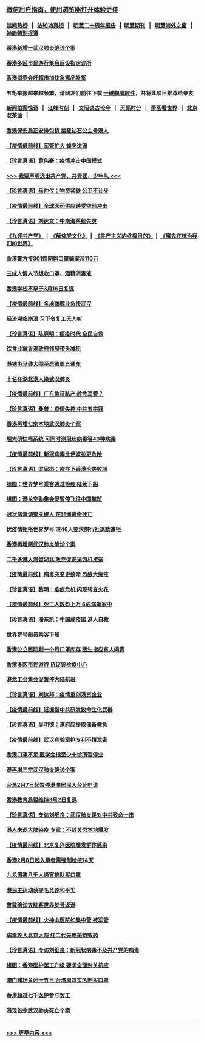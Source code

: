 ### [微信用户指南，使用浏览器打开体验更佳](https://github.com/gfw-breaker/banned-news1/blob/master/indexes/wechat-guide.md?t=0)
#### [禁闻热榜](热点新闻.md?t=0)  &nbsp;&nbsp;|&nbsp;&nbsp; [法轮功真相](https://github.com/gfw-breaker/truth/blob/master/README.md?t=0) &nbsp;&nbsp;|&nbsp;&nbsp; [明慧二十周年报告](https://github.com/gfw-breaker/mh-reports/blob/master/README.md?t=0) &nbsp;&nbsp;|&nbsp;&nbsp;[明慧期刊](https://github.com/gfw-breaker/mh-qikan) &nbsp;&nbsp;|&nbsp;&nbsp; [明慧海外之窗](https://github.com/gfw-breaker/mh-news/blob/master/README.md?t=0) &nbsp;&nbsp;|&nbsp;&nbsp; [神韵特别报道](https://github.com/gfw-breaker/mh-news/blob/master/shenyun.md?t=0)
#### [香港新增一武汉肺炎确诊个案](../pages/nsc415/n11874044.md?t=02171311) 
#### [香港多区市民游行集会反设指定诊所](../pages/nsc415/n11874017.md?t=02171311) 
#### [香港消委会吁超市加快急需品补货](../pages/nsc415/n11874003.md?t=02171311) 
#### 五毛举报越来越频繁，请网友们前往下载 [一键翻墙软件](https://github.com/gfw-breaker/ssr-accounts)，并将此项目推荐给亲友
#### [新闻拍案惊奇](https://github.com/gfw-breaker/banned-news1/blob/master/pages/link4.md) &nbsp;&nbsp;|&nbsp;&nbsp; [江峰时刻](https://github.com/gfw-breaker/banned-news1/blob/master/pages/link4.md) &nbsp;&nbsp;|&nbsp;&nbsp; [文昭谈古论今](https://github.com/gfw-breaker/banned-news1/blob/master/pages/link4.md) &nbsp;&nbsp;|&nbsp;&nbsp; [天亮时分](https://github.com/gfw-breaker/banned-news1/blob/master/pages/link4.md) &nbsp;&nbsp;|&nbsp;&nbsp; [萧茗看世界](https://github.com/gfw-breaker/banned-news1/blob/master/pages/link4.md) &nbsp;&nbsp;|&nbsp;&nbsp; [北京老茶馆](https://github.com/gfw-breaker/banned-news1/blob/master/pages/link4.md) &nbsp;&nbsp;|&nbsp;&nbsp; 
#### [香港保安局正安排包机 接载钻石公主号港人](../pages/nsc415/n11873932.md?t=02171311) 
#### [【疫情最前线】军管扩大 蝗灾进逼](../pages/nsc415/n11873780.md?t=02171311) 
#### [【珍言真语】黄伟豪：疫情冲击中国模式](../pages/nsc415/n11873482.md?t=02171311) 
#### [>>> 我要声明退出共产党、共青团、少年队 <<<](https://github.com/begood0513/goodnews/blob/master/quit/letter.md) 
#### [【珍言真语】马仲仪：物资紧缺 公卫不让步](../pages/nsc415/n11872315.md?t=02171311) 
#### [【疫情最前线】全球医药供应链受空前冲击](../pages/nsc415/n11869614.md?t=02171311) 
#### [【珍言真语】刘达文：中南海系统失灵](../pages/nsc415/n11869465.md?t=02171311) 
#### [《九评共产党》](https://github.com/begood0513/9ping.md/blob/master/README.md) &nbsp;|&nbsp; [《解体党文化》](../../../../jtdwh.md/blob/master/README.md)  &nbsp;|&nbsp; [《共产主义的终极目的》](../../../../gczydzjmd.md/blob/master/README.md) &nbsp;|&nbsp; [《魔鬼在统治我们的世界》](../../../../mgztzwmdsj.md/blob/master/README.md) 
#### [香港警方接301宗网购口罩骗案涉110万](../pages/nsc415/n11867572.md?t=02171311) 
#### [三成人情人节想收口罩、酒精消毒液](../pages/nsc415/n11867523.md?t=02171311) 
#### [香港学校不早于3月16日复课](../pages/nsc415/n11867498.md?t=02171311) 
#### [【疫情最前线】多地殡葬业急援武汉](../pages/nsc415/n11866914.md?t=02171311) 
#### [经济濒临崩溃 习下令复工无人听](../pages/nsc415/n11867269.md?t=02171311) 
#### [【珍言真语】陈竟明：瘟疫时代 全民自救](../pages/nsc415/n11866765.md?t=02171311) 
#### [饮食业冀香港政府领展带头减租](../pages/nsc415/n11864876.md?t=02171311) 
#### [港铁屯马线大围至启德周五通车](../pages/nsc415/n11864842.md?t=02171311) 
#### [十名在湖北港人染武汉肺炎](../pages/nsc415/n11864807.md?t=02171311) 
#### [【疫情最前线】广东急征私产 趁危军管？](../pages/nsc415/n11864205.md?t=02171311) 
#### [【珍言真语】桑普：疫情失控 中共五宗罪](../pages/nsc415/n11864157.md?t=02171311) 
#### [香港再增七宗本地武汉肺炎个案](../pages/nsc415/n11862405.md?t=02171311) 
#### [理大研快筛系统 可同时测冠状病毒等40种病毒](../pages/nsc415/n11862376.md?t=02171311) 
#### [【疫情最前线】新冠病毒比伊波拉更危险](../pages/nsc415/n11862199.md?t=02171311) 
#### [【珍言真语】梁家杰：疫症下香港沦失败城](../pages/nsc415/n11861588.md?t=02171311) 
#### [组图：世界梦号乘客通过检疫 陆续下船](../pages/nsc415/n11858302.md?t=02171311) 
#### [组图：港龙空勤集会促暂停飞往中国航班](../pages/nsc415/n11858190.md?t=02171311) 
#### [冠状病毒调查关键人 在非洲离奇死亡](../pages/nsc415/n11859798.md?t=02171311) 
#### [忧疫情拒搭世界梦号 港46人要求旅行社退款遭拒](../pages/nsc415/n11859849.md?t=02171311) 
#### [香港再增两武汉肺炎确诊个案](../pages/nsc415/n11859833.md?t=02171311) 
#### [二千多港人滞留湖北 政党促安排包机接送](../pages/nsc415/n11859831.md?t=02171311) 
#### [【疫情最前线】病毒突变更致命 恐酿大瘟疫](../pages/nsc415/n11859604.md?t=02171311) 
#### [【珍言真语】黎明：疫症危机 闪现转变火花](../pages/nsc415/n11859199.md?t=02171311) 
#### [【疫情最前线】死亡人数恐上万 6成病逝家中](../pages/nsc415/n11856687.md?t=02171311) 
#### [【珍言真语】潘东凯：中国成疫国 港人自救](../pages/nsc415/n11856962.md?t=02171311) 
#### [世界梦号船员乘客下船](../pages/nsc415/n11856883.md?t=02171311) 
#### [香港公立医院剩一个月口罩库存 医生指应有人问责](../pages/nsc415/n11856875.md?t=02171311) 
#### [香港多区市民游行 抗议设检疫中心](../pages/nsc415/n11856866.md?t=02171311) 
#### [港龙工会集会促暂停大陆航班](../pages/nsc415/n11856840.md?t=02171311) 
#### [【珍言真语】刘达邦：疫情重创港资企业](../pages/nsc415/n11854274.md?t=02171311) 
#### [【疫情最前线】证据指中共研发致命生化武器](../pages/nsc415/n11853087.md?t=02171311) 
#### [【珍言真语】吴明德：港府应提取储备救急](../pages/nsc415/n11852734.md?t=02171311) 
#### [【疫情最前线】武汉实验室抢专利不慎泄密](../pages/nsc415/n11850310.md?t=02171311) 
#### [香港口罩不足 医学会指至少十诊所暂停业](../pages/nsc415/n11850301.md?t=02171311) 
#### [港再增三宗武汉肺炎确诊个案](../pages/nsc415/n11850328.md?t=02171311) 
#### [台湾2月7日起暂停港澳居民入台证申请](../pages/nsc415/n11850304.md?t=02171311) 
#### [香港教育局暂维持3月2日复课](../pages/nsc415/n11850260.md?t=02171311) 
#### [【珍言真语】专访刘细良：武汉肺炎是对中共致命一击](../pages/nsc415/n11849934.md?t=02171311) 
#### [港人未返大陆染疫 专家：不封关恐本地爆发](../pages/nsc415/n11848021.md?t=02171311) 
#### [【疫情最前线】北京复兴医院爆发群体感染](../pages/nsc415/n11847626.md?t=02171311) 
#### [香港2月8日起入境者需强制检疫14天](../pages/nsc415/n11847658.md?t=02171311) 
#### [九龙湾逾八千人通宵排队买口罩](../pages/nsc415/n11847647.md?t=02171311) 
#### [港民主运动获提名竞逐和平奖](../pages/nsc415/n11847633.md?t=02171311) 
#### [曾载确诊大陆客世界梦号返港](../pages/nsc415/n11847608.md?t=02171311) 
#### [【疫情最前线】火神山医院如集中营 被军管](../pages/nsc415/n11847524.md?t=02171311) 
#### [病毒攻入北京大院 红二代先用美特效药](../pages/nsc415/n11847427.md?t=02171311) 
#### [【珍言真语】专访刘细良：新冠状病毒不及共产党的病毒](../pages/nsc415/n11847164.md?t=02171311) 
#### [组图：香港医护罢工升级 要求全面封关抗疫](../pages/nsc415/n11844107.md?t=02171311) 
#### [澳门赌场关闭十五日 台湾周四实名制买口罩](../pages/nsc415/n11845083.md?t=02171311) 
#### [香港超过七千医护参与罢工](../pages/nsc415/n11845051.md?t=02171311) 
#### [港现首宗武汉肺炎死亡个案](../pages/nsc415/n11844998.md?t=02171311) 

----
#### [ >>> 更早内容 <<< ](../indexes/nsc415-earlier.md)
